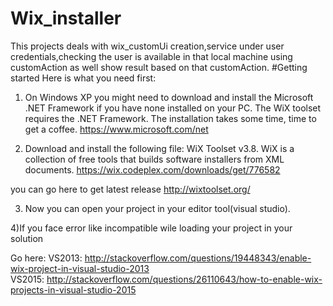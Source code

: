 # Wix_installer
This projects deals with wix_customUi creation,service under user credentials,checking the user is available in that local machine using customAction as well show result based on that customAction.
#Getting started
Here is what you need first:


1) On Windows XP you might need to download and install the Microsoft .NET Framework if you have none installed on your PC. The WiX toolset requires the .NET Framework. The installation takes some time, time to get a coffee.
https://www.microsoft.com/net

2) Download and install the following file: WiX Toolset v3.8. WiX is a collection of free tools that builds software installers from XML documents.
 https://wix.codeplex.com/downloads/get/776582
 
 you can go here to get latest release http://wixtoolset.org/
 
3) Now you can open your project in your editor tool(visual studio).

4)If you face error like incompatible wile loading your project in your solution 

Go here:
 VS2013:  http://stackoverflow.com/questions/19448343/enable-wix-project-in-visual-studio-2013     
 VS2015:  http://stackoverflow.com/questions/26110643/how-to-enable-wix-projects-in-visual-studio-2015
